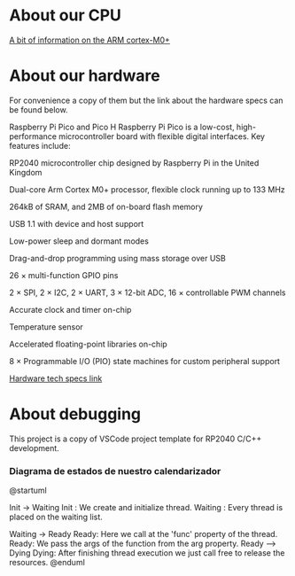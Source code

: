 # About our CPU

[A bit of information on the ARM cortex-M0+](https://www.arm.com/products/silicon-ip-cpu/cortex-m/cortex-m0-plus)

# About our hardware

For convenience a copy of them but the link about the hardware specs can be found below.

Raspberry Pi Pico and Pico H
Raspberry Pi Pico is a low-cost, high-performance microcontroller board with flexible digital interfaces. Key features include:

RP2040 microcontroller chip designed by Raspberry Pi in the United Kingdom

Dual-core Arm Cortex M0+ processor, flexible clock running up to 133 MHz

264kB of SRAM, and 2MB of on-board flash memory

USB 1.1 with device and host support

Low-power sleep and dormant modes

Drag-and-drop programming using mass storage over USB

26 × multi-function GPIO pins

2 × SPI, 2 × I2C, 2 × UART, 3 × 12-bit ADC, 16 × controllable PWM channels

Accurate clock and timer on-chip

Temperature sensor

Accelerated floating-point libraries on-chip

8 × Programmable I/O (PIO) state machines for custom peripheral support

[Hardware tech specs link](https://www.raspberrypi.com/documentation/microcontrollers/raspberry-pi-pico.html)


# About debugging

This project is a copy of VSCode project template for RP2040 C/C++ development.


### Diagrama de estados de nuestro calendarizador

@startuml

Init -> Waiting
Init : We create and initialize thread.
Waiting : Every thread is placed on the waiting list.

Waiting -> Ready
Ready: Here we call at the 'func' property of the thread.
Ready: We pass the args of the function from the arg property.
Ready --> Dying
Dying: After finishing thread execution we just call free to release the resources.
@enduml


